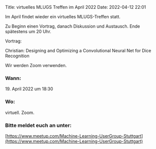 Title: virtuelles MLUGS Treffen im April 2022
Date: 2022-04-12 22:01

Im April findet wieder ein virtuelles MLUGS-Treffen statt.

Zu Beginn einen Vortrag, danach Diskussion und Austausch.
Ende spätestens um 20 Uhr.

Vortrag:

Christian: Designing and Optimizing a Convolutional Neural Net for Dice Recognition

Wir werden Zoom verwenden.


### Wann:

<p>19. April 2022 um 18:30</p>  

### Wo:

virtuell. Zoom.

### Bitte meldet euch an unter:
[https://www.meetup.com/Machine-Learning-UserGroup-Stuttgart](https://www.meetup.com/Machine-Learning-UserGroup-Stuttgart)
